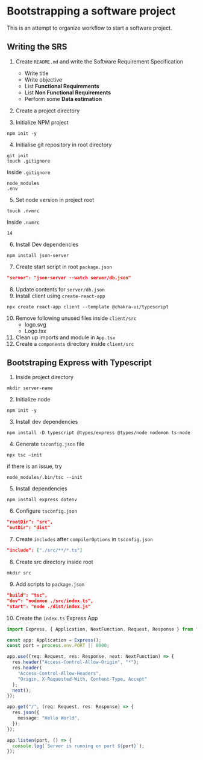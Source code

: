 # Bootstrapping a software project
This is an attempt to organize workflow to start a software project.

## Writing the SRS

1. Create `README.md` and write the Software Requirement Specification
    - Write title
    - Write objective
    - List <b>Functional Requirements</b>
    - List <b>Non Functional Requirements</b>
    - Perform some <b>Data estimation</b>
    
2. Create a project directory
3. Initialize NPM project
```shell 
npm init -y
```

4. Initialise git repository in root directory
```shell
git init
touch .gitignore
```
Inside `.gitignore`
```text
node_modules
.env
```
5. Set node version in project root
```shell
touch .nvmrc
```
Inside `.nvmrc`
```text
14
```
6. Install Dev dependencies
```shell
npm install json-server
```
7. Create start script in root `package.json`
```json
"server": "json-server --watch server/db.json"
```
8. Update contents for `server/db.json`
9. Install client using `create-react-app`
```shell
npx create react-app client --template @chakra-ui/typescript
```
10. Remove following unused files inside `client/src`
    - logo.svg
    - Logo.tsx
11. Clean up imports and module in `App.tsx`
12. Create a `components` directory inside `client/src`


## Bootstraping Express with Typescript

1. Inside project directory
```shell
mkdir server-name
```
2. Initialize node
```shell
npm init -y
```
3. Install dev dependencies
```shell 
npm install -D typescript @types/express @types/node nodemon ts-node
```
4. Generate `tsconfig.json` file
```shell
npx tsc —init
```
if there is an issue, try
```shell
node_modules/.bin/tsc --init
```
5. Install dependencies
```shell
npm install express dotenv
```
6. Configure `tsconfig.json`
```json
"rootDir": "src",
"outDir": "dist"
```
7. Create `includes` after `compilerOptions` in `tsconfig.json`
```json
"include": ["./src/**/*.ts"]
```
8. Create src directory inside root
```shell
mkdir src
```
9. Add scripts to `package.json`
```json
"build": "tsc",
"dev": "nodemon ./src/index.ts",
"start": "node ./dist/index.js"
```
10. Create the `index.ts` Express App
```ts
import Express, { Application, NextFunction, Request, Response } from "express";

const app: Application = Express();
const port = process.env.PORT || 8000;

app.use((req: Request, res: Response, next: NextFunction) => {
  res.header("Access-Control-Allow-Origin", "*");
  res.header(
    "Access-Control-Allow-Headers",
    "Origin, X-Requested-With, Content-Type, Accept"
  );
  next();
});

app.get("/", (req: Request, res: Response) => {
  res.json({
    message: "Hello World",
  });
});

app.listen(port, () => {
  console.log(`Server is running on port ${port}`);
});
```
